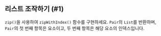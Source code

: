 ## 리스트 조작하기 (#1)

`zip()`을 사용하여 `zipWithIndex()` 함수를 구현하세요. `Pair`의 `List`를 반환하며, `Pair`의 첫 번째 항목은 요소이고, 두 번째 항목은 해당 요소의 인덱스입니다.
